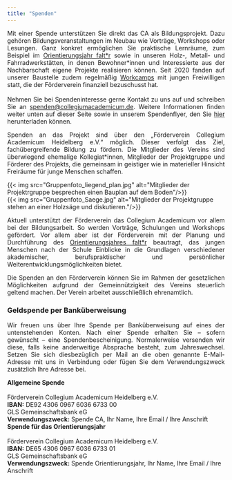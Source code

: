 ```yaml
---
title: "Spenden"
---
```

<p style="text-align: justify">
Mit einer Spende unterstützen Sie direkt das CA als Bildungsprojekt. Dazu gehören Bildungsveranstaltungen im Neubau wie Vorträge, Workshops oder Lesungen. Ganz konkret ermöglichen Sie praktische Lernräume, zum Beispiel im <a href="https://faltr.de/">Orientierungsjahr falt*r</a> sowie in unseren Holz-, Metall- und Fahrradwerkstätten, in denen Bewohner*innen und Interessierte aus der Nachbarschaft eigene Projekte realisieren können. 
Seit 2020 fanden auf unserer Baustelle zudem regelmäßig <a href="https://collegiumacademicum.de/aktionen/">Workcamps</a> mit jungen Freiwilligen statt, die der Förderverein finanziell bezuschusst hat.
<br><br>
Nehmen Sie bei Spendeninteresse gerne Kontakt zu uns auf und schreiben Sie an <a href="mailto:spenden@collegiumacademicum.de">spenden@collegiumacademicum.de</a>. Weitere Informationen finden weiter unten auf dieser Seite sowie in unserem Spendenflyer, den Sie <a href="/media/2023_Spendenflyer_digital.pdf">hier</a> herunterladen können.
</p>

<section class="grid-col">
  <p style="text-align:justify">
  Spenden an das Projekt sind über den „Förderverein Collegium Academicum
  Heidelberg e.V.“ möglich. Dieser verfolgt das Ziel, fachübergreifende
  Bildung zu fördern. Die Mitglieder des Vereins sind überwiegend ehemalige
  Kollegiat*innen, Mitglieder der Projektgruppe und Förderer des Projekts, die
  gemeinsam in geistiger wie in materieller Hinsicht Freiräume für
  junge Menschen schaffen.
  </p>
  {{< img src="Gruppenfoto_liegend_plan.jpg" alt="Mitglieder der Projektrgruppe besprechen einen Bauplan auf dem Boden"/>}}
</section>

<section class="grid-col">
  {{< img src="Gruppenfoto_Saege.jpg" alt="Mitglieder der Projektgruppe stehen an einer Holzsäge und diskutieren."/>}}
  <p style="text-align:justify">
  Aktuell unterstützt der Förderverein das Collegium Academicum
  vor allem bei der Bildungsarbeit. So werden Vorträge,
  Schulungen und Workshops gefördert. Vor allem aber ist der Förderverein mit der Planung
  und Durchführung des <a href="https://faltr.de/">Orientierungsjahres falt*r</a> beautragt, das jungen Menschen nach der Schule Einblicke in die Grundlagen verschiedener akademischer, berufspraktischer und persönlicher Weiterentwicklungsmöglichkeiten bietet. 
  </p>
</section>


<p style="text-align: justify">
Die Spenden an den Förderverein können Sie im Rahmen der gesetzlichen
Möglichkeiten aufgrund der Gemeinnützigkeit des Vereins steuerlich geltend
machen. Der Verein arbeitet ausschließlich ehrenamtlich.
</p>

<!-- twingle -->
<script type="text/javascript">
	(function() {
		var u="https://spenden.twingle.de/embed/forderverein-collegium-academicum-heidelberg/einmalspender/tw6675843037101/widget";
		var id = '_' + Math.random().toString(36).substr(2, 9);
		var d=document, g=d.createElement('script'), s=d.getElementsByTagName('script')[0];
		document.write('<div id="twingle-public-embed-' + id + '"></div>');
		g.type='text/javascript'; g.async=true; g.defer=true; g.src=u+'/'+id; s.parentNode.insertBefore(g,s);
	})();
</script>
<!-- twingle -->

### Geldspende per Banküberweisung
<p style="text-align: justify">
Wir freuen uns über Ihre Spende per Banküberweisung auf eines der untenstehenden Konten. Nach einer Spende erhalten Sie – sofern gewünscht – eine Spendenbescheinigung. Normalerweise versenden wir diese, falls keine anderweitige Absprache besteht, zum Jahreswechsel. Setzen Sie sich diesbezüglich per Mail an die oben genannte E-Mail-Adresse mit uns in Verbindung oder fügen Sie dem Verwendungszweck zusätzlich Ihre Adresse bei.
</p>

<div class="notification is-primary">
  <b>Allgemeine Spende</b><br><br>
  Förderverein Collegium Academicum Heidelberg e.V.<br>
  <b>IBAN:</b> DE92 4306 0967 6036 6733 00<br>
  GLS Gemeinschaftsbank eG<br>
  <b>Verwendungszweck:</b> Spende CA, Ihr Name, Ihre Email / Ihre Anschrift
</div>

<div class="notification is-secondary">
  <b>Spende für das Orientierungsjahr</b><br><br>
  Förderverein Collegium Academicum Heidelberg e.V.<br>
  <b>IBAN:</b> DE65 4306 0967 6036 6733 01<br>
  GLS Gemeinschaftsbank eG<br>
  <b>Verwendungszweck:</b> Spende Orientierungsjahr, Ihr Name, Ihre Email / Ihre Anschrift
</div>

